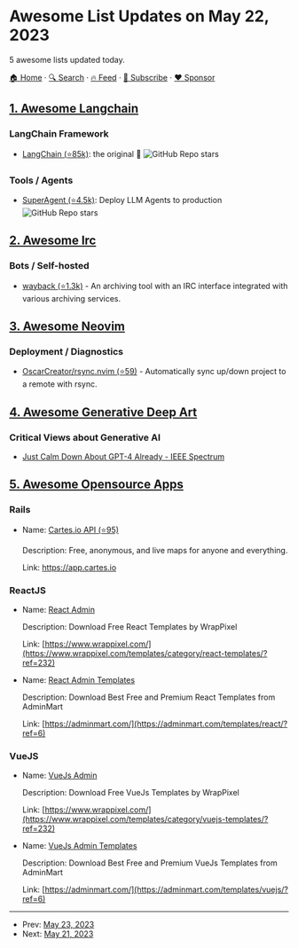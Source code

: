 # Awesome List Updates on May 22, 2023

5 awesome lists updated today.

[🏠 Home](/README.md) · [🔍 Search](https://www.trackawesomelist.com/search/) · [🔥 Feed](https://www.trackawesomelist.com/rss.xml) · [📮 Subscribe](https://trackawesomelist.us17.list-manage.com/subscribe?u=d2f0117aa829c83a63ec63c2f&id=36a103854c) · [❤️  Sponsor](https://github.com/sponsors/theowenyoung)



## [1. Awesome Langchain](/content/kyrolabs/awesome-langchain/README.md)

### LangChain Framework

*   [LangChain (⭐85k)](https://github.com/hwchase17/langchain): the original 🐍 ![GitHub Repo stars](https://img.shields.io/github/stars/hwchase17/langchain?style=social)

### Tools / Agents

*   [SuperAgent (⭐4.5k)](https://github.com/homanp/superagent): Deploy LLM Agents to production ![GitHub Repo stars](https://img.shields.io/github/stars/homanp/superagent?style=social)

## [2. Awesome Irc](/content/davisonio/awesome-irc/README.md)

### Bots / Self-hosted

*   [wayback (⭐1.3k)](https://github.com/wabarc/wayback) - An archiving tool with an IRC interface integrated with various archiving services.

## [3. Awesome Neovim](/content/rockerBOO/awesome-neovim/README.md)

### Deployment / Diagnostics

*   [OscarCreator/rsync.nvim (⭐59)](https://github.com/OscarCreator/rsync.nvim) - Automatically sync up/down project to a remote with rsync.

## [4. Awesome Generative Deep Art](/content/filipecalegario/awesome-generative-deep-art/README.md)

### Critical Views about Generative AI

*   [Just Calm Down About GPT-4 Already - IEEE Spectrum](https://spectrum.ieee.org/gpt-4-calm-down)

## [5. Awesome Opensource Apps](/content/unicodeveloper/awesome-opensource-apps/README.md)

### Rails

- Name: [Cartes.io API (⭐95)](https://github.com/M-Media-Group/Cartes.io)

  Description: Free, anonymous, and live maps for anyone and everything.

  Link: <https://app.cartes.io>



### ReactJS

- Name: [React Admin](https://www.wrappixel.com/templates/category/react-templates/?ref=232)

  Description: Download Free React Templates by WrapPixel

  Link: [https://www.wrappixel.com/](https://www.wrappixel.com/templates/category/react-templates/?ref=232)


- Name: [React Admin Templates](https://adminmart.com/templates/react/?ref=6)

  Description: Download Best Free and Premium React Templates from AdminMart

  Link: [https://adminmart.com/](https://adminmart.com/templates/react/?ref=6)



### VueJS

- Name: [VueJs Admin](https://www.wrappixel.com/templates/category/vuejs-templates/?ref=232)

  Description: Download Free VueJs Templates by WrapPixel

  Link: [https://www.wrappixel.com/](https://www.wrappixel.com/templates/category/vuejs-templates/?ref=232)


- Name: [VueJs Admin Templates](https://adminmart.com/templates/vuejs/?ref=6)

  Description: Download Best Free and Premium VueJs Templates from AdminMart

  Link: [https://adminmart.com/](https://adminmart.com/templates/vuejs/?ref=6)



---

- Prev: [May 23, 2023](/content/2023/05/23/README.md)
- Next: [May 21, 2023](/content/2023/05/21/README.md)